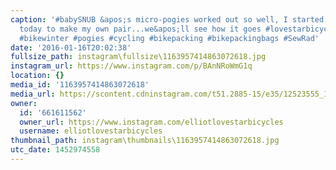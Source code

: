 ```yaml
---
caption: '#babySNUB &apos;s micro-pogies worked out so well, I started cutting fabric
  today to make my own pair...we&apos;ll see how it goes #lovestarbicyclebags #handmade
  #bikewinter #pogies #cycling #bikepacking #bikepackingbags #SewRad'
date: '2016-01-16T20:02:38'
fullsize_path: instagram\fullsize\1163957414863072618.jpg
instagram_url: https://www.instagram.com/p/BAnNRoWmG1q
location: {}
media_id: '1163957414863072618'
media_url: https://scontent.cdninstagram.com/t51.2885-15/e35/12523555_1680340985582063_916022467_n.jpg?ig_cache_key=MTE2Mzk1NzQxNDg2MzA3MjYxOA%3D%3D.2
owner:
  id: '661611562'
  owner_url: https://www.instagram.com/elliotlovestarbicycles
  username: elliotlovestarbicycles
thumbnail_path: instagram\thumbnails\1163957414863072618.jpg
utc_date: 1452974558
---
```

